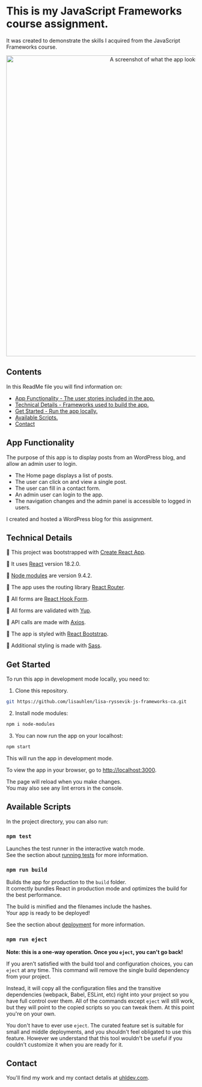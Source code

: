 # This is my JavaScript Frameworks course assignment.

It was created to demonstrate the skills I acquired from the JavaScript Frameworks course.

<div align="center">
  <img alt="A screenshot of what the app looks like." src="https://res.cloudinary.com/lisaur/image/upload/v1678217823/jsf_ca_xij6dz.png" width="800px" />
</div>

## Contents

In this ReadMe file you will find information on:

-   [App Functionality - The user stories included in the app.](#app-functionality)
-   [Technical Details - Frameworks used to build the app.](#technical-details)
-   [Get Started - Run the app locally.](#get-started)
-   [Available Scripts.](#available-scripts)
-   [Contact](#contact)

## App Functionality

The purpose of this app is to display posts from an WordPress blog, and allow an admin user to login.

-   The Home page displays a list of posts.
-   The user can click on and view a single post.
-   The user can fill in a contact form.
-   An admin user can login to the app.
-   The navigation changes and the admin panel is accessible to logged in users.

I created and hosted a WordPress blog for this assignment.

## Technical Details

🔹 This project was bootstrapped with [Create React App](https://github.com/facebook/create-react-app).

🔹 It uses [React](https://reactjs.org/) version 18.2.0.

🔹 [Node modules](https://www.npmjs.com/package/node-modules) are version 9.4.2.

🔹 The app uses the routing library [React Router](https://reactrouter.com/en/main).

🔹 All forms are [React Hook Form](https://react-hook-form.com/).

🔹 All forms are validated with [Yup](https://www.npmjs.com/package/yup).

🔹 API calls are made with [Axios](https://axios-http.com/).

🔹 The app is styled with [React Bootstrap](https://react-bootstrap.github.io/).

🔹 Additional styling is made with [Sass](https://sass-lang.com/).

## Get Started

To run this app in development mode locally, you need to:

1. Clone this repository.

```bash
git https://github.com/lisauhlen/lisa-ryssevik-js-frameworks-ca.git
```

2. Install node modules:

```bash
npm i node-modules
```

3. You can now run the app on your localhost:

```bash
npm start
```

This will run the app in development mode.

To view the app in your browser, go to [http://localhost:3000](http://localhost:3000).

The page will reload when you make changes.\
You may also see any lint errors in the console.

## Available Scripts

In the project directory, you can also run:

### `npm test`

Launches the test runner in the interactive watch mode.\
See the section about [running tests](https://facebook.github.io/create-react-app/docs/running-tests) for more information.

### `npm run build`

Builds the app for production to the `build` folder.\
It correctly bundles React in production mode and optimizes the build for the best performance.

The build is minified and the filenames include the hashes.\
Your app is ready to be deployed!

See the section about [deployment](https://facebook.github.io/create-react-app/docs/deployment) for more information.

### `npm run eject`

**Note: this is a one-way operation. Once you `eject`, you can't go back!**

If you aren't satisfied with the build tool and configuration choices, you can `eject` at any time. This command will remove the single build dependency from your project.

Instead, it will copy all the configuration files and the transitive dependencies (webpack, Babel, ESLint, etc) right into your project so you have full control over them. All of the commands except `eject` will still work, but they will point to the copied scripts so you can tweak them. At this point you're on your own.

You don't have to ever use `eject`. The curated feature set is suitable for small and middle deployments, and you shouldn't feel obligated to use this feature. However we understand that this tool wouldn't be useful if you couldn't customize it when you are ready for it.

## Contact

You'll find my work and my contact detalis at [uhldev.com](https://uhldev.com/).
